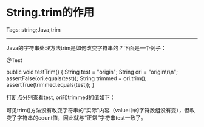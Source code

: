 # String.trim的作用
Tags: string;Java;trim

------

Java的字符串处理方法trim是如何改变字符串的？下面是一个例子：

 @Test

 public void testTrim() { 
  String test = "origin"; 
  String ori = "origin\r\n"; 
  assertFalse(ori.equals(test)); 
  String trimmed = ori.trim(); 
  assertTrue(trimmed.equals(test)); 
 }

打断点分别查看test, ori和trimmed的值如下：

  

可见trim()方法没有改变字符串的“实际”内容（value中的字符数组没有变），但改变了字符串的count值，因此就与“正常”字符串test一致了。